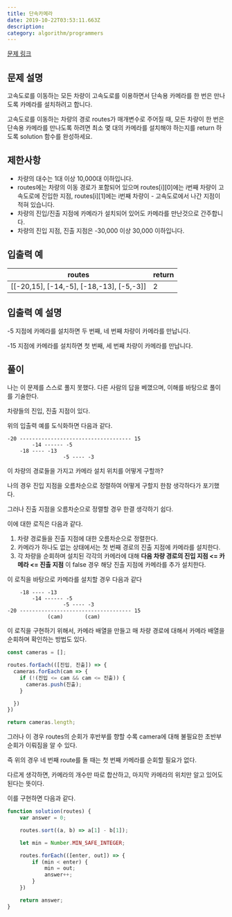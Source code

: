 ```yaml
---
title: 단속카메라
date: 2019-10-22T03:53:11.663Z
description: 
category: algorithm/programmers
---
```


[문제 링크](https://programmers.co.kr/learn/courses/30/lessons/42884)

## 문제 설명

고속도로를 이동하는 모든 차량이 고속도로를 이용하면서 단속용 카메라를 한 번은 만나도록 카메라를 설치하려고 합니다.

고속도로를 이동하는 차량의 경로 routes가 매개변수로 주어질 때, 모든 차량이 한 번은 단속용 카메라를 만나도록 하려면 최소 몇 대의 카메라를 설치해야 하는지를 return 하도록 solution 함수를 완성하세요.

## 제한사항

- 차량의 대수는 1대 이상 10,000대 이하입니다.
- routes에는 차량의 이동 경로가 포함되어 있으며 routes[i][0]에는 i번째 차량이 고속도로에 진입한 지점, routes[i][1]에는 i번째 차량이 - 고속도로에서 나간 지점이 적혀 있습니다.
- 차량의 진입/진출 지점에 카메라가 설치되어 있어도 카메라를 만난것으로 간주합니다.
- 차량의 진입 지점, 진출 지점은 -30,000 이상 30,000 이하입니다.

## 입출력 예

|routes|return|
|-|-|
|[[-20,15], [-14,-5], [-18,-13], [-5,-3]]|2|

## 입출력 예 설명

-5 지점에 카메라를 설치하면 두 번째, 네 번째 차량이 카메라를 만납니다.

-15 지점에 카메라를 설치하면 첫 번째, 세 번째 차량이 카메라를 만납니다.

## 풀이

나는 이 문제를 스스로 풀지 못했다. 다른 사람의 답을 베꼈으며, 이해를 바탕으로 풀이를 기술한다.

차량들의 진입, 진출 지점이 있다.

위의 입출력 예를 도식화하면 다음과 같다.

```text
-20 ------------------------------------ 15
        -14 ------ -5
    -18 ---- -13
                  -5 ---- -3
```

이 차량의 경로들을 가지고 카메라 설치 위치를 어떻게 구할까?

나의 경우 진입 지점을 오름차순으로 정렬하여 어떻게 구할지 한참 생각하다가 포기했다.

그러나 진출 지점을 오름차순으로 정렬할 경우 한결 생각하기 쉽다.

이에 대한 로직은 다음과 같다.

1. 차량 경로들을 진출 지점에 대한 오름차순으로 정렬한다.
2. 카메라가 하나도 없는 상태에서는 첫 번째 경로의 진출 지점에 카메라를 설치한다.
3. 각 차량을 순회하며 설치된 각각의 카메라에 대해 **다음 차량 경로의 진입 지점 <= 카메라 <= 진출 지점** 이 false 경우 해당 진출 지점에 카메라를 추가 설치한다.

이 로직을 바탕으로 카메라를 설치할 경우 다음과 같다

```text
    -18 ---- -13
        -14 ------ -5
                  -5 ---- -3
-20 ------------------------------------ 15
             (cam)       (cam)
```

이 로직을 구현하기 위해서, 카메라 배열을 만들고 매 차량 경로에 대해서 카메라 배열을 순회하며 확인하는 방법도 있다.

```javascript
const cameras = [];

routes.forEach(([진입, 진출]) => {
  cameras.forEach(cam => {
    if (!(진입 <= cam && cam <= 진출)) {
      cameras.push(진출);
    }

  })
})

return cameras.length;
```

그러나 이 경우 routes의 순회가 후반부를 향할 수록 camera에 대해 불필요한 초반부 순회가 이뤄짐을 알 수 있다.

즉 위의 경우 네 번째 route를 돌 때는 첫 번째 카메라를 순회할 필요가 없다.

다르게 생각하면, 카메라의 개수만 따로 합산하고, 마지막 카메라의 위치만 알고 있어도 된다는 뜻이다.

이를 구현하면 다음과 같다.

```javascript
function solution(routes) {
    var answer = 0;

    routes.sort((a, b) => a[1] - b[1]);

    let min = Number.MIN_SAFE_INTEGER;

    routes.forEach(([enter, out]) => {
        if (min < enter) {
            min = out;
            answer++;
        }
    })

    return answer;
}
```

